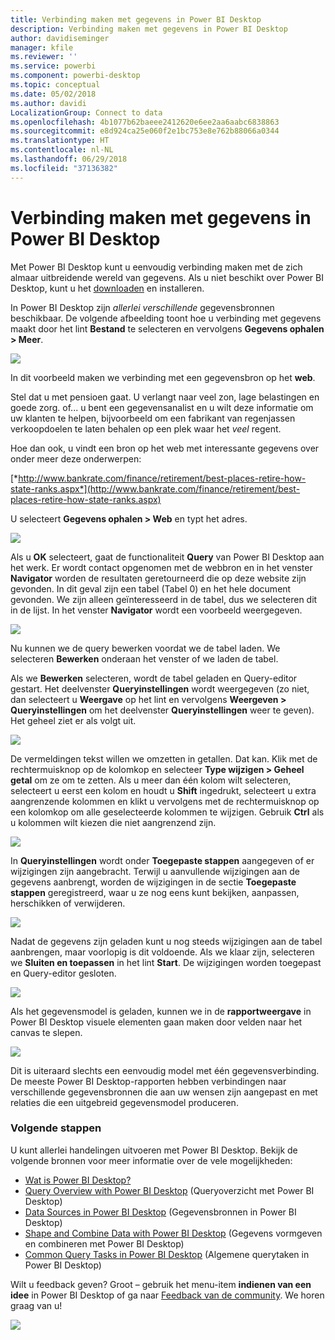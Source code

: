 ```yaml
---
title: Verbinding maken met gegevens in Power BI Desktop
description: Verbinding maken met gegevens in Power BI Desktop
author: davidiseminger
manager: kfile
ms.reviewer: ''
ms.service: powerbi
ms.component: powerbi-desktop
ms.topic: conceptual
ms.date: 05/02/2018
ms.author: davidi
LocalizationGroup: Connect to data
ms.openlocfilehash: 4b1077b62baeee2412620e6ee2aa6aabc6838863
ms.sourcegitcommit: e8d924ca25e060f2e1bc753e8e762b88066a0344
ms.translationtype: HT
ms.contentlocale: nl-NL
ms.lasthandoff: 06/29/2018
ms.locfileid: "37136382"
---
```

# <a name="connect-to-data-in-power-bi-desktop"></a>Verbinding maken met gegevens in Power BI Desktop
Met Power BI Desktop kunt u eenvoudig verbinding maken met de zich almaar uitbreidende wereld van gegevens. Als u niet beschikt over Power BI Desktop, kunt u het [downloaden](http://go.microsoft.com/fwlink/?LinkID=521662) en installeren.

In Power BI Desktop zijn *allerlei verschillende* gegevensbronnen beschikbaar. De volgende afbeelding toont hoe u verbinding met gegevens maakt door het lint **Bestand** te selecteren en vervolgens **Gegevens ophalen \> Meer**.

![](media/desktop-connect-to-data/getdatavid_smallv2.gif)

In dit voorbeeld maken we verbinding met een gegevensbron op het **web**.

Stel dat u met pensioen gaat. U verlangt naar veel zon, lage belastingen en goede zorg. of... u bent een gegevensanalist en u wilt deze informatie om uw klanten te helpen, bijvoorbeeld om een fabrikant van regenjassen verkoopdoelen te laten behalen op een plek waar het *veel* regent.

Hoe dan ook, u vindt een bron op het web met interessante gegevens over onder meer deze onderwerpen:

[*http://www.bankrate.com/finance/retirement/best-places-retire-how-state-ranks.aspx*](http://www.bankrate.com/finance/retirement/best-places-retire-how-state-ranks.aspx)

U selecteert **Gegevens ophalen \> Web** en typt het adres.

![](media/desktop-connect-to-data/connecttodata_3.png)

Als u **OK** selecteert, gaat de functionaliteit **Query** van Power BI Desktop aan het werk. Er wordt contact opgenomen met de webbron en in het venster **Navigator** worden de resultaten geretourneerd die op deze website zijn gevonden. In dit geval zijn een tabel (Tabel 0) en het hele document gevonden. We zijn alleen geïnteresseerd in de tabel, dus we selecteren dit in de lijst. In het venster **Navigator** wordt een voorbeeld weergegeven.

![](media/desktop-connect-to-data/datasources_fromnavigatordialog.png)

Nu kunnen we de query bewerken voordat we de tabel laden. We selecteren **Bewerken** onderaan het venster of we laden de tabel.

Als we **Bewerken** selecteren, wordt de tabel geladen en Query-editor gestart. Het deelvenster **Queryinstellingen** wordt weergegeven (zo niet, dan selecteert u **Weergave** op het lint en vervolgens **Weergeven \> Queryinstellingen** om het deelvenster **Queryinstellingen** weer te geven). Het geheel ziet er als volgt uit.

![](media/desktop-connect-to-data/designer_gsg_editquery.png)

De vermeldingen tekst willen we omzetten in getallen. Dat kan. Klik met de rechtermuisknop op de kolomkop en selecteer **Type wijzigen \> Geheel getal** om ze om te zetten. Als u meer dan één kolom wilt selecteren, selecteert u eerst een kolom en houdt u **Shift** ingedrukt, selecteert u extra aangrenzende kolommen en klikt u vervolgens met de rechtermuisknop op een kolomkop om alle geselecteerde kolommen te wijzigen. Gebruik **Ctrl** als u kolommen wilt kiezen die niet aangrenzend zijn.

![](media/desktop-connect-to-data/designer_gsg_changedatatype.png)

In **Queryinstellingen** wordt onder **Toegepaste stappen** aangegeven of er wijzigingen zijn aangebracht. Terwijl u aanvullende wijzigingen aan de gegevens aanbrengt, worden de wijzigingen in de sectie **Toegepaste stappen** geregistreerd, waar u ze nog eens kunt bekijken, aanpassen, herschikken of verwijderen.

![](media/desktop-connect-to-data/designer_gsg_appliedsteps_changedtype.png)

Nadat de gegevens zijn geladen kunt u nog steeds wijzigingen aan de tabel aanbrengen, maar voorlopig is dit voldoende. Als we klaar zijn, selecteren we **Sluiten en toepassen** in het lint **Start**. De wijzigingen worden toegepast en Query-editor gesloten.

![](media/desktop-connect-to-data/connecttodata_closenload.png)

Als het gegevensmodel is geladen, kunnen we in de **rapportweergave** in Power BI Desktop visuele elementen gaan maken door velden naar het canvas te slepen.

![](media/desktop-connect-to-data/connecttodata_dragontoreportview.png)

Dit is uiteraard slechts een eenvoudig model met één gegevensverbinding. De meeste Power BI Desktop-rapporten hebben verbindingen naar verschillende gegevensbronnen die aan uw wensen zijn aangepast en met relaties die een uitgebreid gegevensmodel produceren. 

### <a name="next-steps"></a>Volgende stappen
U kunt allerlei handelingen uitvoeren met Power BI Desktop. Bekijk de volgende bronnen voor meer informatie over de vele mogelijkheden:

* [Wat is Power BI Desktop?](desktop-what-is-desktop.md)
* [Query Overview with Power BI Desktop](desktop-query-overview.md) (Queryoverzicht met Power BI Desktop)
* [Data Sources in Power BI Desktop](desktop-data-sources.md) (Gegevensbronnen in Power BI Desktop)
* [Shape and Combine Data with Power BI Desktop](desktop-shape-and-combine-data.md) (Gegevens vormgeven en combineren met Power BI Desktop)
* [Common Query Tasks in Power BI Desktop](desktop-common-query-tasks.md) (Algemene querytaken in Power BI Desktop)   

Wilt u feedback geven? Groot – gebruik het menu-item **indienen van een idee** in Power BI Desktop of ga naar [Feedback van de community](http://community.powerbi.com/t5/Community-Feedback/bd-p/community-feedback). We horen graag van u!

![](media/desktop-connect-to-data/sendfeedback.png)

